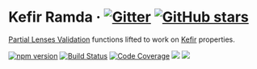 # <a id="kefir-partial-lenses-validation"></a> Kefir Ramda &middot; [![Gitter](https://img.shields.io/gitter/room/calmm-js/chat.js.svg)](https://gitter.im/calmm-js/chat) [![GitHub stars](https://img.shields.io/github/stars/calmm-js/kefir.partial.lenses.validation.svg?style=social)](https://github.com/calmm-js/kefir.partial.lenses.validation)

[Partial Lenses
Validation](https://github.com/calmm-js/partial.lenses.validation/) functions
lifted to work on [Kefir](https://kefirjs.github.io/kefir/) properties.

[![npm version](https://badge.fury.io/js/kefir.partial.lenses.validation.svg)](http://badge.fury.io/js/kefir.partial.lenses.validation)
[![Build Status](https://travis-ci.org/calmm-js/kefir.partial.lenses.validation.svg?branch=master)](https://travis-ci.org/calmm-js/kefir.partial.lenses.validation)
[![Code Coverage](https://img.shields.io/codecov/c/github/calmm-js/kefir.partial.lenses.validation/master.svg)](https://codecov.io/github/calmm-js/kefir.partial.lenses.validation?branch=master)
[![](https://david-dm.org/calmm-js/kefir.partial.lenses.validation.svg)](https://david-dm.org/calmm-js/kefir.partial.lenses.validation)
[![](https://david-dm.org/calmm-js/kefir.partial.lenses.validation/dev-status.svg)](https://david-dm.org/calmm-js/kefir.partial.lenses.validation?type=dev)
